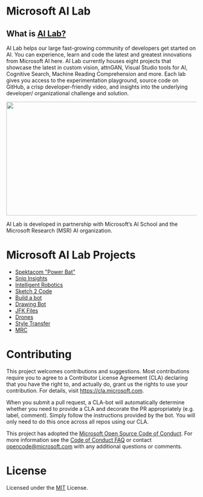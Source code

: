 # Microsoft AI Lab
## What is [AI Lab?](https://www.ailab.microsoft.com/experiments)

AI Lab helps our large fast-growing community of developers get started on AI. You can experience, learn and code the latest and greatest innovations from Microsoft AI here. AI Lab currently houses eight projects that showcase the latest in custom vision, attnGAN, Visual Studio tools for AI, Cognitive Search, Machine Reading Comprehension and more. Each lab gives you access to the experimentation playground, source code on GitHub, a crisp developer-friendly video, and insights into the underlying developer/ organizational challenge and solution. 

<p align="center">
  <img width="560" height="300" src="https://github.com/Microsoft/ailab/blob/master/images/AI Lab.png">
</p>

AI Lab is developed in partnership with Microsoft’s AI School and the Microsoft Research (MSR) AI organization.

# Microsoft AI Lab Projects
- [Spektacom "Power Bat"](https://www.microsoft.com/en-us/ai/ai-lab-spektakom)
- [Snip Insights](https://www.microsoft.com/en-us/ai/ai-lab-snip-insights)
- [Intelligent Robotics](https://www.microsoft.com/en-us/ai/ai-lab-intelligent-robotics)
- [Sketch 2 Code](https://www.microsoft.com/en-us/ai/ai-lab-sketch2code)
- [Build a bot](https://aischool.microsoft.com/en-us/conversational/learning-paths)
- [Drawing Bot](https://www.microsoft.com/en-us/research/project/vision-and-language-intelligence/)
- [JFK Files](https://www.microsoft.com/en-us/ai/ai-lab-jfk-files)
- [Drones](https://www.microsoft.com/en-us/ai/ai-lab-airsim-drones)
- [Style Transfer](https://aischool.microsoft.com/en-us/machine-learning/learning-paths/style-transfer-lab)
- [MRC](https://www.microsoft.com/en-us/ai/ai-lab-machine-reading)


# Contributing

This project welcomes contributions and suggestions.  Most contributions require you to agree to a
Contributor License Agreement (CLA) declaring that you have the right to, and actually do, grant us
the rights to use your contribution. For details, visit https://cla.microsoft.com.

When you submit a pull request, a CLA-bot will automatically determine whether you need to provide
a CLA and decorate the PR appropriately (e.g. label, comment). Simply follow the instructions
provided by the bot. You will only need to do this once across all repos using our CLA.

This project has adopted the [Microsoft Open Source Code of Conduct](https://opensource.microsoft.com/codeofconduct/).
For more information see the [Code of Conduct FAQ](https://opensource.microsoft.com/codeofconduct/faq/) or
contact [opencode@microsoft.com](mailto:opencode@microsoft.com) with any additional questions or comments.

# License

Licensed under the [MIT](LICENSE) License.
